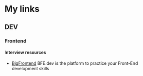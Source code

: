 # My links

## DEV

### Frontend

#### Interview resources

- [BigFrontend](https://bigfrontend.dev) BFE.dev is the platform to practice your Front-End development skills
